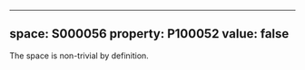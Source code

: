   ---
  space: S000056
  property: P100052
  value: false
  ---
  
  The space is non-trivial by definition.

